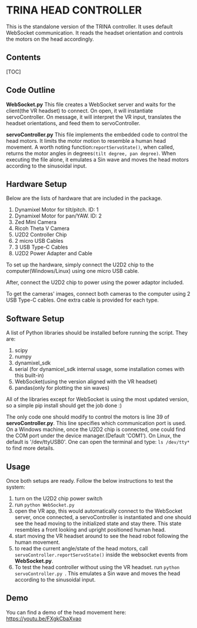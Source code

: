 # TRINA HEAD CONTROLLER

This is the standalone version of the TRINA controller. It uses default WebSocket communication. It reads the headset orientation and controls the motors on the head accordingly. 

## Contents

[TOC]

## Code Outline
**WebSocket.py**
This file creates a WebSocket server and waits for the client(the VR headset) to connect. On open, it will instantiate servoController. On message, it will interpret the VR input, translates the headset orientations, and feed them to servoController.

**servoController.py**
This file implements the embedded code to control the head motors. It limits the motor motion to resemble a human head movement. A worth noting function:`reportServoState()`, when called, returns the motor angles in degrees`(tilt degree, pan degree)`. When executing the file alone, it emulates a Sin wave and moves the head motors according to the sinusoidal input.

## Hardware Setup 
Below are the lists of hardware that are included in the package.
1. Dynamixel Motor for tilt/pitch. ID: 1
2. Dynamixel Motor for pan/YAW. ID: 2
3. Zed Mini Camera
4. Ricoh Theta V Camera
5. U2D2 Controller Chip
6. 2 micro USB Cables
7. 3 USB Type-C Cables
8. U2D2 Power Adapter and Cable

To set up the hardware, simply connect the U2D2 chip to the computer(Windows/Linux) using one micro USB cable. 

After, connect the U2D2 chip to power using the power adaptor included.

To get the cameras' images, connect both cameras to the computer using 2 USB Type-C cables. One extra cable is provided for each type.


## Software Setup
A list of Python libraries should be installed before running the script. They are:

1. scipy
2. numpy
3. dynamixel_sdk
4. serial (for dynamicel_sdk internal usage, some installation comes with this built-in)
5. WebSocket(using the version aligned with the VR headset)
6. pandas(only for plotting the sin waves)

All of the libraries except for WebSocket is using the most updated version, so a simple pip install should get the job done :)

The only code one should modify to control the motors is line 39 of **servoController.py**. This line specifies which communication port is used. On a Windows machine, once the U2D2 chip is connected, one could find the COM port under the device manager.(Default 'COM1'). On Linux, the default is '/dev/ttyUSB0'. One can open the terminal and type: `ls /dev/tty*` to find more details.



## Usage
Once both setups are ready. Follow the below instructions to test the system:

1. turn on the U2D2 chip power switch
2. run `python WebSocket.py `
3. open the VR app, this would automatically connect to the WebSocket server, once connected, a servoController is instantiated and one should see the head moving to the initialized state and stay there. This state resembles a front looking and upright positioned human head.
4. start moving the VR headset around to see the head robot following the human movement.
5. to read the current angle/state of the head motors, call `servoController.reportServoState()` inside the websocket events from **WebSocket.py**.
6. To test the head controller without using the VR headset. run `python servoController.py `. This emulates a Sin wave and moves the head according to the sinusoidal input.


## Demo
You can find a demo of the head movement here:
https://youtu.be/FXgkCbaXvao



